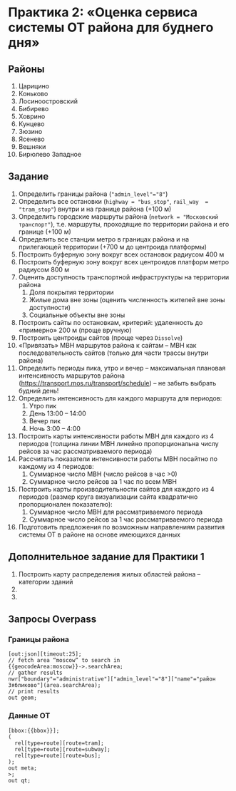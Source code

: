 # Практика 2: «Оценка сервиса системы ОТ района для буднего дня»

## Районы
1.	Царицино
2.	Коньково
3.	Лосиноостровский
4.	Бибирево
5.	Ховрино
6.	Кунцево
7.	Зюзино
8.	Ясенево
9.	Вешняки
10.	Бирюлево Западное

## Задание
1.	Определить границы района (`"admin_level"="8"`)
2.	Определить все остановки (`highway = "bus_stop"`, `rail_way  = "tram_stop"`) внутри и на границе района (+100 м)
3.	Определить городские маршруты района (`network = "Московский транспорт"`), т.е. маршруты, проходящие по территории района и его границе (+100 м)
4.	Определить все станции метро в границах района и на прилегающей территории (+700 м до центроида платформы)
5.	Построить буферную зону вокруг всех остановок радиусом 400 м 
6.	Построить буферную зону вокруг всех центроидов платформ метро радиусом 800 м
7.	Оценить доступность транспортной инфраструктуры на территории района
    1.	Доля покрытия территории
    2.	Жилые дома вне зоны (оценить численность жителей вне зоны доступности)
    3.	Социальные объекты вне зоны
8.	Построить сайты по остановкам, критерий: удаленность до «примерно» 200 м (проще вручную)
9.	Построить центроиды сайтов (проще через `Dissolve`)
10.	«Привязать» МВН маршрутов района к сайтам – МВН как последовательность сайтов (только для части трассы внутри района)
11.	Определить периоды пика, утро и вечер – максимальная плановая интенсивность маршрутов района (https://transport.mos.ru/transport/schedule) – не забыть выбрать будний день!
12.	Определить интенсивность для каждого маршрута для периодов:
    1.	Утро пик
    2.	День 13:00 – 14:00
    3.	Вечер пик
    4.	Ночь 3:00 – 4:00
13.	Построить карты интенсивности работы МВН для каждого из 4 периодов (толщина линии МВН линейно пропорциональна числу рейсов за час рассматриваемого периода)
14.	Рассчитать показатели интенсивности работы МВН посайтно по каждому из 4 периодов:
    1. Суммарное число МВН (число рейсов в час >0)
    2. Суммарное число рейсов за 1 час по всем МВН
16.	Построить карты производительности сайтов для каждого из 4 периодов (размер круга визуализации сайта квадратично пропорционален показателю):
    1. Суммарное число МВН для рассматриваемого периода 
    2. Суммарное число рейсов за 1 час рассматриваемого периода
17.	Подготовить предложения по возможным направлениям развития системы ОТ в районе на основе имеющихся данных

## Дополнительное задание для Практики 1
1.	Построить карту распределения жилых областей района – категории зданий
2.	
3.	

## Запросы Overpass
### Границы района
```
[out:json][timeout:25];
// fetch area “moscow” to search in
{{geocodeArea:moscow}}->.searchArea;
// gather results
nwr["boundary"="administrative"]["admin_level"="8"]["name"="район Зябликово"](area.searchArea);
// print results
out geom;
```
### Данные ОТ
```
[bbox:{{bbox}}];
(
  rel[type=route][route=tram];
  rel[type=route][route=subway];
  rel[type=route][route=bus];
);
out meta;
>;
out qt;
```
